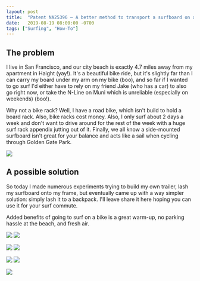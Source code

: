 ```yaml
---
layout: post
title:  "Patent NA25396 – A better method to transport a surfboard on a bike"
date:   2019-08-19 08:00:00 -0700
tags: ["Surfing", "How-To"]
---
```



## The problem

I live in San Francisco, and our city beach is exactly 4.7 miles away from my apartment in Haight (yay!). It's a beautiful bike ride, but it's slightly far than I can carry my board under my arm on my bike (boo), and so far if I wanted to go surf I'd either have to rely on my friend Jake (who has a car) to also go right now, or take the N-Line on Muni which is unreliable (especially on weekends) (boo!).

Why not a bike rack? Well, I have a road bike, which isn't build to hold a board rack. Also, bike racks cost money. Also, I only surf about 2 days a week and don't want to drive around for the rest of the week with a huge surf rack appendix jutting out of it. Finally, we all know a side-mounted surfboard isn't great for your balance and acts like a sail when cycling through Golden Gate Park.

![](/surf/map.png)

## A possible solution

So today I made numerous experiments trying to build my own trailer, lash my surfboard onto my frame, but eventually came up with a way simpler solution: simply lash it to a backpack. I'll leave share it here hoping you can use it for your surf commute. 

Added benefits of going to surf on a bike is a great warm-up, no parking hassle at the beach, and fresh air.

![](/surf/1.jpg)
![](/surf/2.jpg)

![](/surf/3.jpg)
![](/surf/4.jpg)

![](/surf/5.jpg)
![](/surf/6.jpg)

![](/surf/7.jpg)